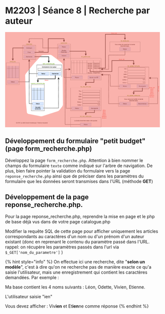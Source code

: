 # M2203 \| Séance 8 \| Recherche par auteur

![Partie recherche](.gitbook/assets/dutaf2.png)

## Développement du formulaire "petit budget" \(page form\_recherche.php\)

Développez la page `form_recherche.php`. Attention à bien nommer le champs du formulaire `texte` comme indiqué sur l'arbre de navigation. De plus, bien faire pointer la validation du formulaire vers la page `reponse_recherche.php` ainsi que de préciser dans les paramètres du formulaire que les données seront transmises dans l'URL \(méthode **GET**\)

## Développement de la page reponse\_recherche.php.

Pour la page reponse\_recherche.php, reprendre la mise en page et le php de base déjà vus dans de votre page catalogue.php

Modifier la requête SQL de cette page pour afficher uniquement les articles correspondants au caractères d'un nom ou d'un prénom d'un auteur existant \(donc en reprenant le contenu du paramètre passé dans l'URL. rappel: on récupère les paramètres passés dans l'url via `$_GET['nom_du_parametre']` \)

{% hint style="info" %}
On effectue ici une recherche, dite "**selon un modèle**", c'est à dire qu'on ne recherche pas de manière exacte ce qu'a saisie l'utilisateur, mais une enregistrement qui contient les caractères demandées. Par exemple :

Ma base contient les 4 noms suivants : Léon, Odette, Vivien, Etienne.

L'utilisateur saisie "ien"

Vous devez afficher : Viv**ien** et Et**ien**ne comme réponse
{% endhint %}

